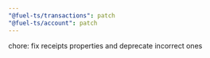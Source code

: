 ```yaml
---
"@fuel-ts/transactions": patch
"@fuel-ts/account": patch
---
```


chore: fix receipts properties and deprecate incorrect ones
